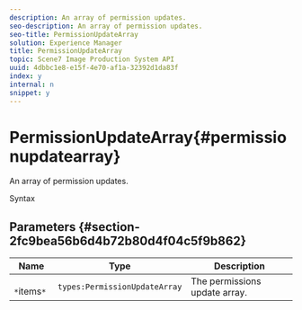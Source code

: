 ```yaml
---
description: An array of permission updates.
seo-description: An array of permission updates.
seo-title: PermissionUpdateArray
solution: Experience Manager
title: PermissionUpdateArray
topic: Scene7 Image Production System API
uuid: 4dbbc1e8-e15f-4e70-af1a-32392d1da83f
index: y
internal: n
snippet: y
---
```


# PermissionUpdateArray{#permissionupdatearray}

An array of permission updates.

 Syntax 

## Parameters {#section-2fc9bea56b6d4b72b80d4f04c5f9b862}

|  Name  | Type  | Description  |
|---|---|---|
|  ` *`items`*`  | `types:PermissionUpdateArray`  | The permissions update array.  |

